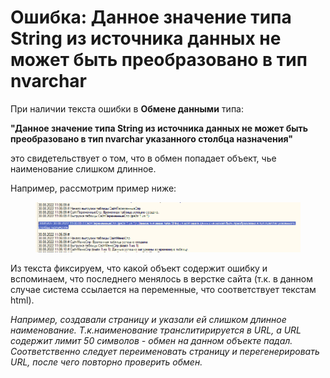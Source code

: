 # Ошибка: Данное значение типа String из источника данных не может быть преобразовано в тип nvarchar

При наличии текста ошибки в **Обмене данными** типа:

**"Данное значение типа String из источника данных не может быть преобразовано в тип nvarchar указанного столбца назначения"**

это свидетельствует о том, что в обмен попадает объект, чье наименование слишком длинное.

Например, рассмотрим пример ниже:

<figure><img src="../.gitbook/assets/Image 1.png" alt=""><figcaption></figcaption></figure>

Из текста фиксируем, что какой объект содержит ошибку и вспоминаем, что последнего менялось в верстке сайта (т.к. в данном случае система ссылается на переменные, что соответствует текстам html).

_Например, создавали страницу и указали ей слишком длинное наименование. Т.к.наименование транслитирируется в URL, а URL содержит лимит 50 символов - обмен на данном объекте падал._\
_Соответственно следует переименовать страницу и перегенерировать URL, после чего повторно проверить обмен._
